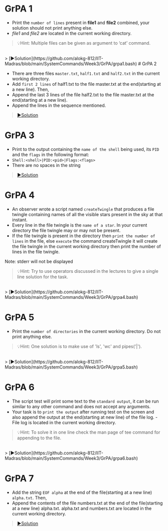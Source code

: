 # GrPA 1

- Print the `number of lines` present in **file1** and **file2** combined, your solution should not print anything else.
- *file1* and *file2* are located in the current working directory.

> 💡Hint: Multiple files can be given as argument to ‘cat’ command.
<br>
> [▶️Solution](https://github.com/alokg-812/IIT-Madras/blob/main/SystemCommands/Week3/GrPA/grpa1.bash)
# GrPA 2

- There are three files `master.txt`, `half1.txt` and `half2.txt` in the current working directory.
- Add `first 2 lines` of half1.txt to the file master.txt at the end(starting at a new line). Then,
- Append the last 3 lines of the file half2.txt to the file master.txt at the end(starting at a new line).
- Append the lines in the sequence mentioned.
> [▶️Solution](https://github.com/alokg-812/IIT-Madras/blob/main/SystemCommands/Week3/GrPA/grpa2.bash)

# GrPA 3

- Print to the output containing the `name of the shell` being used, its `PID` and the `flags` in the following format:
- ``Shell:<shell>|PID:<pid>|Flags:<flags>``
- There are no spaces in the string
> [▶️Solution](https://github.com/alokg-812/IIT-Madras/blob/main/SystemCommands/Week3/GrPA/grpa3.bash)

# GrPA 4
- An observer wrote a script named `createTwingle` that produces a file twingle containing names of all the visible stars present in the sky at that instant. 
- Every line in the file twingle is the `name of a star`. In your current directory the file twingle may or may not be present.
- If the file twingle is present in the directory then `print the number of lines` in the file, else `execute` the command createTwingle it will create the file twingle in the current working directory then print the number of lines in the file twingle.

Note: stderr will not be displayed

> 💡Hint: Try to use operators discussed in the lectures to give a single line solution for the task.
<br>
> [▶️Solution](https://github.com/alokg-812/IIT-Madras/blob/main/SystemCommands/Week3/GrPA/grpa4.bash)



# GrPA 5

- Print the `number of directories` in the current working directory. Do not print anything else.
> 💡Hint: One solution is to make use of 'ls', 'wc' and pipes('|').
<br>
> [▶️Solution](https://github.com/alokg-812/IIT-Madras/blob/main/SystemCommands/Week3/GrPA/grpa5.bash)


# GrPA 6
- The script test will print some text to the `standard output`, it can be run similar to any other command and does not accept any arguments.
- Your task is to `print the output` after running test on the screen and also append the output at the end(starting at new line) of the file log.  - File log is located in the current working directory.

> 💡Hint: To solve it in one line check the man page of tee command for appending to the file. 
<br>
> [▶️Solution](https://github.com/alokg-812/IIT-Madras/blob/main/SystemCommands/Week3/GrPA/grpa6.bash)

# GrPA 7
- Add the string `EOF alpha` at the end of the file(starting at a new line) `alpha.txt`. Then,
- Append the contents of the file numbers.txt at the end of the file(starting at a new line) alpha.txt. alpha.txt and numbers.txt are located in the current working directory.
> [▶️Solution](https://github.com/alokg-812/IIT-Madras/blob/main/SystemCommands/Week3/GrPA/grpa7.bash)